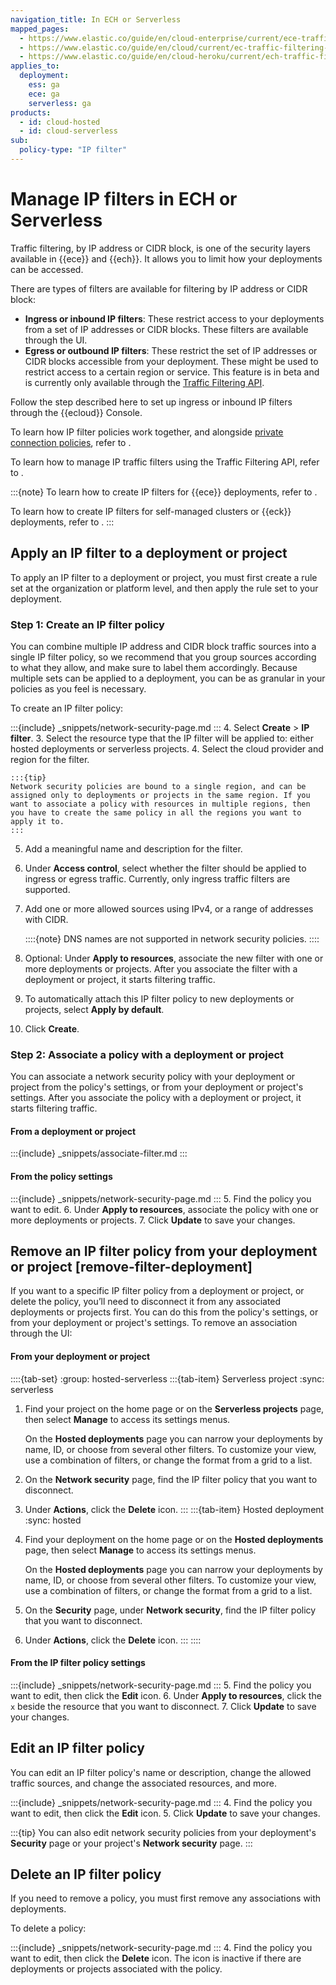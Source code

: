 ```yaml
---
navigation_title: In ECH or Serverless
mapped_pages:
  - https://www.elastic.co/guide/en/cloud-enterprise/current/ece-traffic-filtering-ip.html
  - https://www.elastic.co/guide/en/cloud/current/ec-traffic-filtering-ip.html
  - https://www.elastic.co/guide/en/cloud-heroku/current/ech-traffic-filtering-ip.html
applies_to:
  deployment:
    ess: ga
    ece: ga
    serverless: ga
products:
  - id: cloud-hosted
  - id: cloud-serverless
sub:
  policy-type: "IP filter"
---
```


# Manage IP filters in ECH or Serverless

Traffic filtering, by IP address or CIDR block, is one of the security layers available in {{ece}} and {{ech}}. It allows you to limit how your deployments can be accessed.

There are types of filters are available for filtering by IP address or CIDR block:

* **Ingress or inbound IP filters**: These restrict access to your deployments from a set of IP addresses or CIDR blocks. These filters are available through the UI.
* **Egress or outbound IP filters**: These restrict the set of IP addresses or CIDR blocks accessible from your deployment. These might be used to restrict access to a certain region or service. This feature is in beta and is currently only available through the [Traffic Filtering API](/deploy-manage/security/ec-traffic-filtering-through-the-api.md).

Follow the step described here to set up ingress or inbound IP filters through the {{ecloud}} Console.

To learn how IP filter policies work together, and alongside [private connection policies](private-link-traffic-filters.md), refer to [](/deploy-manage/security/network-security-policies.md).

To learn how to manage IP traffic filters using the Traffic Filtering API, refer to [](/deploy-manage/security/ec-traffic-filtering-through-the-api.md).

:::{note}
To learn how to create IP filters for {{ece}} deployments, refer to [](ip-filtering-ece.md).

To learn how to create IP filters for self-managed clusters or {{eck}} deployments, refer to [](ip-filtering-basic.md).
:::

## Apply an IP filter to a deployment or project

To apply an IP filter to a deployment or project, you must first create a rule set at the organization or platform level, and then apply the rule set to your deployment.

### Step 1: Create an IP filter policy

You can combine multiple IP address and CIDR block traffic sources into a single IP filter policy, so we recommend that you group sources according to what they allow, and make sure to label them accordingly. Because multiple sets can be applied to a deployment, you can be as granular in your policies as you feel is necessary.

To create an IP filter policy:

:::{include} _snippets/network-security-page.md
::: 
4. Select **Create** > **IP filter**.
3. Select the resource type that the IP filter will be applied to: either hosted deployments or serverless projects.
4. Select the cloud provider and region for the filter. 
   
    :::{tip}
    Network security policies are bound to a single region, and can be assigned only to deployments or projects in the same region. If you want to associate a policy with resources in multiple regions, then you have to create the same policy in all the regions you want to apply it to.
    :::
5. Add a meaningful name and description for the filter.
6. Under **Access control**, select whether the filter should be applied to ingress or egress traffic. Currently, only ingress traffic filters are supported.
7. Add one or more allowed sources using IPv4, or a range of addresses with CIDR.

    ::::{note}
    DNS names are not supported in network security policies.
    ::::
8.  Optional: Under **Apply to resources**, associate the new filter with one or more deployments or projects. After you associate the filter with a deployment or project, it starts filtering traffic.
9.  To automatically attach this IP filter policy to new deployments or projects, select **Apply by default**.
10.  Click **Create**.

### Step 2: Associate a policy with a deployment or project

You can associate a network security policy with your deployment or project from the policy's settings, or from your deployment or project's settings. After you associate the policy with a deployment or project, it starts filtering traffic.

#### From a deployment or project

:::{include} _snippets/associate-filter.md
:::

#### From the policy settings

:::{include} _snippets/network-security-page.md
:::
5. Find the policy you want to edit.
6. Under **Apply to resources**, associate the policy with one or more deployments or projects.
7. Click **Update** to save your changes.

## Remove an IP filter policy from your deployment or project [remove-filter-deployment]

If you want to a specific IP filter policy from a deployment or project, or delete the policy, you’ll need to disconnect it from any associated deployments or projects first. You can do this from the policy's settings, or from your deployment or project's settings. To remove an association through the UI:

#### From your deployment or project

::::{tab-set}
:group: hosted-serverless
:::{tab-item} Serverless project
:sync: serverless
1. Find your project on the home page or on the **Serverless projects** page, then select **Manage** to access its settings menus.

    On the **Hosted deployments** page you can narrow your deployments by name, ID, or choose from several other filters. To customize your view, use a combination of filters, or change the format from a grid to a list.
2. On the **Network security** page, find the IP filter policy that you want to disconnect. 
3. Under **Actions**, click the **Delete** icon.
:::
:::{tab-item} Hosted deployment
:sync: hosted
1. Find your deployment on the home page or on the **Hosted deployments** page, then select **Manage** to access its settings menus.

    On the **Hosted deployments** page you can narrow your deployments by name, ID, or choose from several other filters. To customize your view, use a combination of filters, or change the format from a grid to a list.
2. On the **Security** page, under **Network security**, find the IP filter policy that you want to disconnect. 
3. Under **Actions**, click the **Delete** icon.
:::
::::

#### From the IP filter policy settings

:::{include} _snippets/network-security-page.md
:::
5. Find the policy you want to edit, then click the **Edit** icon.
6. Under **Apply to resources**, click the `x` beside the resource that you want to disconnect.
7. Click **Update** to save your changes.

## Edit an IP filter policy

You can edit an IP filter policy's name or description, change the allowed traffic sources, and change the associated resources, and more.

:::{include} _snippets/network-security-page.md
:::
4. Find the policy you want to edit, then click the **Edit** icon.
5. Click **Update** to save your changes.

:::{tip}
You can also edit network security policies from your deployment's **Security** page or your project's **Network security** page.
:::

## Delete an IP filter policy

If you need to remove a policy, you must first remove any associations with deployments.

To delete a policy:

:::{include} _snippets/network-security-page.md
:::
4. Find the policy you want to edit, then click the **Delete** icon. The icon is inactive if there are deployments or projects associated with the policy.